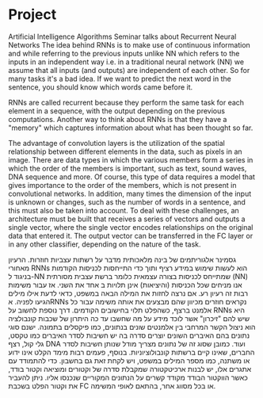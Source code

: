 # Project
Artificial Intelligence Algorithms Seminar talks about Recurrent Neural Networks
The idea behind RNNs is to make use of continuous information and while referring to the previous inputs unlike NN which refers to the inputs in an independent way i.e. in a traditional neural network (NN) we assume that all inputs (and outputs) are independent of each other. So for many tasks it's a bad idea. If we want to predict the next word in the sentence, you should know which words came before it.

  RNNs are called recurrent because they perform the same task for each element in a sequence, with the output depending on the previous computations. Another way to think about RNNs is that they have a "memory" which captures information about what has been thought so far.

The advantage of convolution layers is the utilization of the spatial relationship between different elements in the data, such as pixels in an image. There are data types in which the various members form a series in which the order of the members is important, such as text, sound waves, DNA sequence and more. Of course, this type of data requires a model that gives importance to the order of the members, which is not present in convolutional networks. In addition, many times the dimension of the input is unknown or changes, such as the number of words in a sentence, and this must also be taken into account. To deal with these challenges, an architecture must be built that receives a series of vectors and outputs a single vector, where the single vector encodes relationships on the original data that entered it. The output vector can be transferred in the FC layer or in any other classifier, depending on the nature of the task.

גסמינר אלגוריתמים של בינה מלאכותית מדבר על רשתות עצביות חוזרות.
הרעיון מאחורי RNNs הוא לעשות שימוש במידע רציף ותוך כדי התייחסות לכניסות הקודמות בניגוד ל-NN שמתייחס לכניסות בצורה עצמאית כלומר ברשת עצבית מסורתית (NN) אנו מניחים שכל הכניסות (והיציאות) אינן תלויות ב אחד את השני. אז עבור משימות רבות זה רעיון רע. אם נרצה לחזות את המילה הבאה במשפט, כדאי לדעת אילו מילים הגיעו לפניה.
אRNNs נקראים חוזרים מכיוון שהם מבצעים את אותה משימה עבור כל אלמנט ברצף, כשהפלט תלוי בחישובים הקודמים. דרך נוספת לחשוב על RNNs היא שיש להם "זיכרון" אשר לוכד מידע על מה שחשבו עד כה
היתרון של שכבות קונבולציה הוא ניצול הקשר המרחבי בין אלמנטים שונים בנתונים, כמו פיקסלים בתמונה. ישנם סוגי נתונים בהם האיברים השונים יוצרים סדרה בה יש חשיבות לסדר האיברים כמו טקסט, גלי קול, רצף DNA ועוד. כמובן שסוג זה של נתונים מצריך מודל שנותן חשיבות לסדר החברים, שאינו קיים ברשתות קונבולוציוניות. בנוסף, פעמים רבות מימד הקלט אינו ידוע או משתנה, כמו מספר המילים במשפט, ויש לקחת זאת גם בחשבון. כדי להתמודד עם אתגרים אלו, יש לבנות ארכיטקטורה שמקבלת סדרה של וקטורים ומוציאה וקטור בודד, כאשר הווקטור הבודד מקודד קשרים על הנתונים המקוריים שנכנסו אליו. ניתן להעביר את וקטור הפלט בשכבת FC או בכל מסווג אחר, בהתאם לאופי המשימה.

